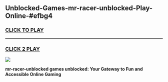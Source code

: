 
## Unblocked-Games-mr-racer-unblocked-Play-Online-#efbg4
<h3>
<a href="https://premium.freeplayer.one?title=mr-racer-unblocked&ref=24F">CLICK TO PLAY</a></h3>
<hr>

<h3>
<a href="https://premium.freeplayer.one?title=mr-racer-unblocked&ref=24F">CLICK 2 PLAY</a>
  
</h3>

<a href="https://premium.freeplayer.one?title=mr-racer-unblocked&ref=24F/"><img src="https://clearcache.store/games.png"></a>


**mr-racer-unblocked games unblocked: Your Gateway to Fun and Accessible Online Gaming**
